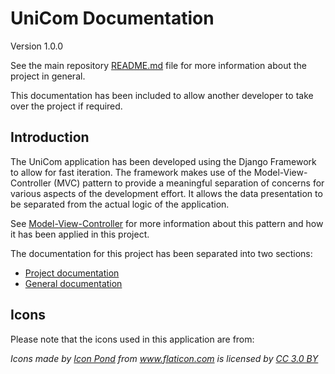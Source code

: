 # UniCom Documentation

Version 1.0.0

See the main repository [README.md](http://stgit.dcs.gla.ac.uk/tp3-2018-ese1/dissertation/blob/master/README.md) file for more information about the project in general.

This documentation has been included to allow another developer to take over the project if required.

## Introduction

The UniCom application has been developed using the Django Framework to allow for fast iteration. The framework makes use of the Model-View-Controller (MVC) pattern to provide a meaningful separation of concerns for various aspects of the development effort. It allows the data presentation to be separated from the actual logic of the application.

See [Model-View-Controller](general/Model-View-Controller.md) for more information about this pattern and how it has been applied in this project.

The documentation for this project has been separated into two sections:

* [Project documentation](project/README.md)
* [General documentation](general/README.md)

## Icons

Please note that the icons used in this application are from:

<em>
Icons made by
<a href="https://www.flaticon.com/authors/popcorns-arts" title="Icon Pond">Icon Pond</a>
from
<a href="https://www.flaticon.com/" title="Flaticon">www.flaticon.com</a>
is licensed by <a href="http://creativecommons.org/licenses/by/3.0/" title="Creative Commons BY 3.0" target="_blank">CC 3.0 BY</a>
</em>
